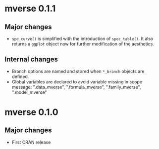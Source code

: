 # mverse 0.1.1

## Major changes

+  `spe_curve()` is simplified with the introduction of `spec_table()`. It 
also returns a `ggplot` object now for further modification of the aesthetics.

## Internal changes

+  Branch options are named and stored when `*_branch` objects are defined. 
+  Global variables are declared to avoid variable missing in scope message: ".data_mverse", ".formula_mverse", ".family_mverse", ".model_mverse" 

# mverse 0.1.0
## Major changes

+  First CRAN release
